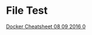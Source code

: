 <!-- TITLE: FILE TEST -->
<!-- SUBTITLE: A quick summary of File Test -->

# File Test
[Docker Cheatsheet 08 09 2016 0](/uploads/docker-cheatsheet-08-09-2016-0.pdf "Docker Cheatsheet 08 09 2016 0")